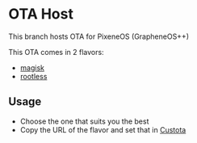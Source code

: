 # OTA Host

This branch hosts OTA for PixeneOS (GrapheneOS++)

This OTA comes in 2 flavors:

- [magisk](https://phi1-h.github.io/PixeneOS/magisk/)
- [rootless](https://phi1-h.github.io/PixeneOS/rootless/)

## Usage

- Choose the one that suits you the best
- Copy the URL of the flavor and set that in [Custota](https://github.com/chenxiaolong/Custota#usage)
